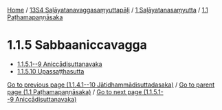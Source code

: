 
[Home](/) / [13S4 Saḷāyatanavaggasaṃyuttapāḷi](../...md) / [1 Saḷāyatanasaṃyutta](...md) / [1.1 Paṭhamapaṇṇāsaka](../13S4/1/1.1.md)

# 1.1.5 Sabbaaniccavagga

* [1.1.5.1--9 Aniccādisuttanavaka](1.1.5/1.1.5.1--9.md)
* [1.1.5.10 Upassaṭṭhasutta](1.1.5/1.1.5.10.md)

[Go to previous page (1.1.4.1--10 Jātidhammādisuttadasaka)](1.1.4/1.1.4.1--10.md) / [Go to parent page (1.1 Paṭhamapaṇṇāsaka)](../13S4/1/1.1.md) / [Go to next page (1.1.5.1--9 Aniccādisuttanavaka)](1.1.5/1.1.5.1--9.md)


